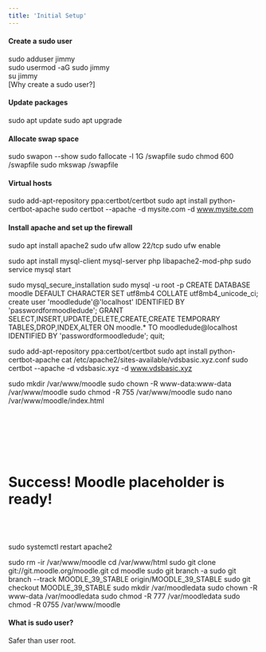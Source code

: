 ```yaml
---
title: 'Initial Setup'
---
```


#### Create a sudo user 
sudo adduser jimmy  
sudo usermod -aG sudo jimmy  
su jimmy  
[Why create a sudo user?] <a id="#sudo1"></a>

#### Update packages
sudo apt update 
sudo apt upgrade


#### Allocate swap space
sudo swapon --show
sudo fallocate -l 1G /swapfile 
sudo chmod 600 /swapfile
sudo mkswap /swapfile 

#### Virtual hosts
sudo add-apt-repository ppa:certbot/certbot 
sudo apt install python-certbot-apache 
sudo certbot --apache -d mysite.com -d www.mysite.com

#### Install apache and set up the firewall
sudo apt install apache2
sudo ufw allow 22/tcp
sudo ufw enable


sudo apt install mysql-client mysql-server php libapache2-mod-php
sudo service mysql start


sudo mysql_secure_installation 
sudo mysql -u root -p 
CREATE DATABASE moodle DEFAULT CHARACTER SET utf8mb4 COLLATE utf8mb4_unicode_ci;
create user 'moodledude'@'localhost' IDENTIFIED BY 'passwordformoodledude';
GRANT SELECT,INSERT,UPDATE,DELETE,CREATE,CREATE TEMPORARY TABLES,DROP,INDEX,ALTER ON moodle.* TO moodledude@localhost IDENTIFIED BY 'passwordformoodledude';
quit;


sudo add-apt-repository ppa:certbot/certbot 
sudo apt install python-certbot-apache 
cat /etc/apache2/sites-available/vdsbasic.xyz.conf 
sudo certbot --apache -d vdsbasic.xyz -d www.vdsbasic.xyz

sudo mkdir /var/www/moodle 
sudo chown -R www-data:www-data /var/www/moodle
sudo chmod -R 755 /var/www/moodle
sudo nano /var/www/moodle/index.html
<html><br>
    <head><br>
        <title> Moodle placeholder</title><br>
    </head><br>
    <body><br>
        <h1>Success! Moodle placeholder is ready!</h1><br>
    </body><br>
</html><br>
sudo systemctl restart apache2 

sudo rm -ir /var/www/moodle 
cd /var/www/html
sudo git clone git://git.moodle.org/moodle.git 
cd moodle 
sudo git branch -a 
sudo git branch --track MOODLE_39_STABLE origin/MOODLE_39_STABLE
sudo git checkout MOODLE_39_STABLE 
sudo mkdir /var/moodledata
sudo chown -R www-data /var/moodledata
sudo chmod -R 777 /var/moodledata
sudo chmod -R 0755 /var/www/moodle 

#### What is sudo user? <a id="sudo"></a>
Safer than user root.
